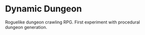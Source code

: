 # Dynamic Dungeon
Roguelike dungeon crawling RPG. First experiment with procedural dungeon generation.
